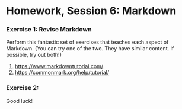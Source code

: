 Homework, Session 6: Markdown
================

### Exercise 1: Revise Markdown

Perform this fantastic set of exercises that teaches each aspect of Markdown. 
(You can try one of the two. They have similar content. If possible, try out both!)
1. <https://www.markdowntutorial.com/>
2. <https://commonmark.org/help/tutorial/>

### Exercise 2: 

Good luck!


